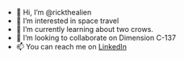 - 👋 Hi, I’m @rickthealien
- 👀 I’m interested in space travel
- 🌱 I’m currently learning about two crows.
- 💞️ I’m looking to collaborate on Dimension C-137
- 📫 You can reach me on [LinkedIn](https://www.linkedin.com/in/rickthealien/)

<!---
rickthealien/rickthealien is a ✨ special ✨ repository because its `README.md` (this file) appears on your GitHub profile.
You can click the Preview link to take a look at your changes.
--->
